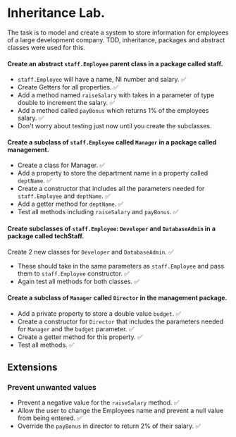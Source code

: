 # Inheritance Lab.

The task is to model and create a system to store information for employees of a large development company.
TDD, inheritance, packages and abstract classes were used for this.

#### Create an abstract `staff.Employee` parent class in a package called staff.
- `staff.Employee` will have a name, NI number and salary. :white_check_mark:
- Create Getters for all properties. :white_check_mark:
- Add a method named `raiseSalary` with takes in a parameter of type double to increment the salary. :white_check_mark:
- Add a method called `payBonus` which returns 1% of the employees salary. :white_check_mark:
- Don't worry about testing just now until you create the subclasses.

#### Create a subclass of `staff.Employee` called `Manager` in a package called management.
- Create a class for Manager. :white_check_mark:
- Add a property to store the department name in a property called `deptName`. :white_check_mark:
- Create a constructor that includes all the parameters needed for `staff.Employee` and `deptName`. :white_check_mark:
- Add a getter method for `deptName`. :white_check_mark:
- Test all methods including `raiseSalary` and `payBonus`. :white_check_mark:

#### Create subclasses of `staff.Employee`: `Developer` and `DatabaseAdmin` in a package called techStaff.
Create 2 new classes for `Developer` and `DatabaseAdmin`. :white_check_mark:
- These should take in the same parameters as `staff.Employee` and pass them to `staff.Employee` constructor. :white_check_mark:
- Again test all methods for both classes. :white_check_mark:

#### Create a subclass of `Manager` called `Director` in the management package.
- Add a private property to store a double value `budget`. :white_check_mark:
- Create a constructor for `Director` that includes the parameters needed for `Manager` and the `budget` parameter. :white_check_mark:
- Create a getter method for this property. :white_check_mark:
- Test all methods. :white_check_mark:


## Extensions

### Prevent unwanted values

- Prevent a negative value for the `raiseSalary` method. :white_check_mark:
- Allow the user to change the Employees name and prevent a null value from being entered. :white_check_mark:
- Override the `payBonus` in director to return 2% of their salary. :white_check_mark:
